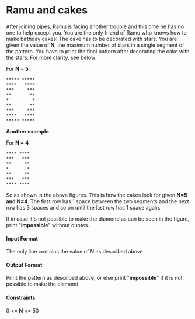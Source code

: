# Ramu and cakes

After joining pipes, Ramu is facing another trouble and this time he has no one
to help except you. You are the only friend of Ramu who knows how to make
birthday cakes! The cake has to be decorated with stars. You are given the value
of **N**, the maximum number of stars in a single segment of the pattern. You
have to print the final pattern after decorating the cake with the stars. For more
clarity, see below:

For **N = 5**:

```text
***** *****
****   ****
***     ***
**       **
*         *
**       **
***     ***
****   ****
***** *****
```

**Another example**

For **N = 4**

```text
**** ****
***   ***
**     **
*       *
**     **
***   ***
**** ****
```

So as shown in the above figures. This is how the cakes look for given **N=5 and N=4**. The first row has 1 space between the two segments and the next row has
3 spaces and so on until the last row has 1 space again.

If in case it's not possible to make the diamond as can be seen in the figure,
print "**impossible**" without quotes.

#### Input Format

The only line contains the value of N as described above

#### Output Format

Print the pattern as described above, or else print "**impossible**" if it is not
possible to make the diamond.

#### Constraints

0 <= **N** <= 50
